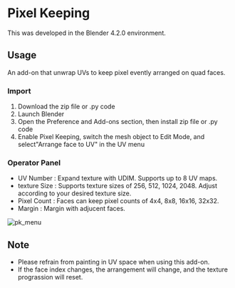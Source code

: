 # Pixel Keeping

This was developed in the Blender 4.2.0 environment.

## Usage

An add-on that unwrap UVs to keep pixel evently arranged on quad faces.

### Import
1. Download the zip file or .py code
2. Launch Blender
3. Open the Preference and Add-ons section, then install zip file or .py code
4. Enable Pixel Keeping, switch the mesh object to Edit Mode, and select"Arrange face to UV" in the UV menu

### Operator Panel
- UV Number      :   Expand texture with UDIM. Supports up to 8 UV maps.
- texture Size   :   Supports texture sizes of 256, 512, 1024, 2048. Adjust according to your desired texture size.
- Pixel Count    :   Faces can keep pixel counts of 4x4, 8x8, 16x16, 32x32.
- Margin         :   Margin with adjucent faces.
   
![pk_menu](https://github.com/user-attachments/assets/be9714f6-1b28-464d-841b-2b5d496346ab)

## Note

- Please refrain from painting in UV space when using this add-on.
- If the face index changes, the arrangement will change, and the texture prograssion will reset.

   
